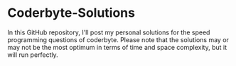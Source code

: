 # Coderbyte-Solutions

In this GitHub repository, I'll post my personal solutions for the speed programming questions of coderbyte. Please note that the solutions may or may not be the most optimum in terms of time and space complexity, but it will run perfectly.
